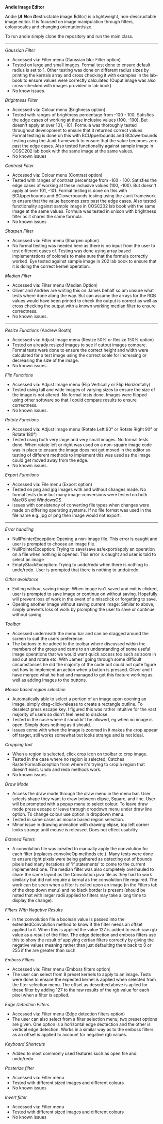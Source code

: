 **Andie Image Editor**



Andie (***A*** ***N***on ***D***estructable ***I***mage ***E***ditor) is a lightweight, non-descructable image editor. It is focused on image manipulation through filters, colourscales and changing orientation/size.

To run andie simply clone the repository and run the main class. 

---

*Gaussian Filter* 
- Accessed via: Filter menu (Gaussian blur Filter option)
- Tested on large and small images. Formal test done to ensure default radius is set to 1. Other testing was done on different radius sizes by printing the kernals array and cross checking it with examples in the lab-book to ensure values were correctly calculated (Ouput image was also cross-checked with images provided in lab book).
- No know issues.

*Brightness Filter* 
- Accessed via: Colour menu (Brighness option)
- Tested with ranges of brightness percentage from -100 - 100. Satisfies the edge cases of working at these inclusive values (100, -100). But doesn't apply at over 101, -101. Formula was thoroughly tested throughout development to ensure that it returned correct values. Formal testing is done on this with BCUpperbounds and BClowerbounds testing using the Junit framework to ensure that the value becomes zero past the edge cases. Also tested functionality against sample image in COSC202 lab book with the same image at the same values.
- No known  issues

*Contrast Filter* 
- Accessed via: Colour menu (Contrast option)
- Tested with ranges of contrast percentage from -100 - 100. Satisfies the edge cases of working at these inclusive values (100, -100). But doesn't apply at over 101, -101. Formal testing is done on this with BCUpperbounds and BClowerbounds testing using the Junit framework to ensure that the value becomes zero past the edge cases. Also tested functionality against sample image in COSC202 lab book with the same image at the same values. Formula was tested in unison with brightness filter as it shares the same formula.
- No known  issues

*Sharpen Filter* 
- Accessed via: Filter menu (Sharpen option)
- No formal testing was needed here as there is no input from the user to test different cases of. Testing was done using array based implementations of colonels to make sure that the formula correctly worked. Eye tested against sample image in 202 lab book to ensure that it is doing the correct kernel operation.

*Median Filter* 
- Accessed via: Filter menu (Median Option)
- Oliver and Andrew are writing this on James behalf so am unsure what tests where done along the way. But can assume the arrays for the RGB values would have been printed to check the output is correct as well as cross checking the output with a known working median filter to ensure correctness.
- No known issues.

---

*Resize Functions* (Andrew Booth)
- Accessed via: Adjust Image menu (Resize 50% or Resize 150% option)
- Tested on already resized images to see if output images compare. Formal tests were done to ensure the correct height and width were calculated for a test image using the correct scale for increasing or decreasing the size of the image.
- No known issues.

*Flip Functions* 
- Accessed via: Adjust Image menu (Flip Vertically or Flip Horizontally)
- Tested using tall and wide images of varying sizes to ensure the size of the image is not altered. No formal tests done. Images were flipped using other software so that I could compare results to ensure correctness.
- No known issues.

*Rotate Functions* 
- Accessed via: Adjust Image menu (Rotate Left 90° or Rotate Right 90° or Rotate 180°)
- Tested using both very large and very small images. No formal tests done. When rotate left or right was used on a non-square image code was in place to ensure the image does not get moved in the editor so testing of different methods to implement this was used as the image could get moved away from the edge.
- No known issues.

*Export Functions* 
- Accessed via: File menu (Export option)
- Tested on png and jpg images with and without changes made. No formal tests done but many image conversions were tested on both MacOS and WindowsOS.
- Issues with consistency of converting file types when changes were made on differing operating systems. If no file format was used in the file name e.g. jpg or png then image would not export.

---

*Error handling* 
- NullPointerException: Opening a non-image file. This error is caught and user is prompted to choose an image file.
- NullPointerException: Trying to save/save as/export/apply an operation on a file when nothing is opened. This error is caught and user is told to select an image
- EmptyStackException: Trying to undo/redo when there is nothing to undo/redo. User is prompted that there is nothing to undo/redo.

*Other avoidance* 
- Exiting without saving image: When image isn't saved and exit is clicked, user is prompted to save image or continue on without saving. Hopefully will prevent loss of work in the event of a missclick or forgetting to save.
- Opening another image without saving current image: Similar to above, simply prevents loss of work by prompting the user to save or continue without saving.

*Toolbar* 
- Accessed underneath the menu bar and can be dragged around the screen to suit the users preference.
- The buttons to be added to the toolbar where discussed within the members of the group and came to an understanding of some useful image operations that we would want quick access too such as zoom in and out and rotate etc. With James' going through some difficult circumstances he did the majority of the code but could not quite figure out how to implement an action when a button is pressed. Oliver and I have merged what he had and managed to get this feature working as well as adding Images to the buttons.


*Mouse based region selection* 
- Automatically able to select a portion of an image upon opening an image, simply drag-click-release to create a rectangle outline. To deselect press escape key. I figured this was rather intuitive for the vast majority of users so didn't feel need to disclose. 
- Tested in the case where it shouldn't be allowed, eg when no image is open. Simply does nothing as it should.
- Issues come with when the image is zoomed in it makes the crop appear off target, still works somewhat but looks strange and is not ideal.

*Cropping tool* 
- When a region is selected, click crop icon on toolbar to crop image.
- Tested in the case where no region is selected, Catches RasterFormatException from where it's trying to crop a region that doesn't exist. Undo and redo methods work.
- No known issues


*Draw Mode* 
- Access the draw mode through the draw menu in the menu bar. User selects shape they want to draw between elipse, Square, and line. User will be prompted with a popup menu to select colour. To leave draw mode press escape or leave through dropdown menu under draw line option. To change colour use option in dropdown menu.
- Tested in same cases as mouse based region selection.
- Minor issue in drawing animation with drawing elipse, top left corner looks strange until mouse is released. Does not effect  usability


*Extened Filters* 
- A convolution file was created to manually apply the convolution for each filter (replaces convolveOp methods etc.). Many tests were done to ensure right pixels were being gathered as detecting out of bounds pixels had many iterations of 'if statements' to come to the current implemented one. The median filter was also completely overhauled to share the same layout as the Convolution.java file as they had to work similarly but did not require a kernal as the convolution file required. The work can be seen when a filter is called upon an image (in the Filters tab of the drop down menu) and no black border is present (should be noted that with larger radii applied to filters may take a long time to display the change).

*Filters With Negative Results* 
- In the convolution file a boolean value is passed into the extendedConvolution method to know if the filter needs an offset applied to it. When this is applied the value 127 is added to each raw rgb value as a result of the filter. The edge detection and emboss filters use this to show the result of applying certian filters correctly by giving the negative values meaning rather than just defaulting them back to 0 or 255 if the are greater than such.

*Emboss Filters* 
- Accessed via:  Filter menu (Emboss filters option)
- The user can select from 8 preset kernels to apply to an image. Tests were done to ensure the expected kernel is applied when selected from the flter selection menu. The offset as described above is aplied for these filter by adding 127 to the raw results of the rgb value for each pixel when a filter is applied.

*Edge Detection Filters* 
- Accessed via: Filter menu (Edge detection filters option)
- The user can also select from a filter selection menu, two preset options are given. One option is a horizontal edge dectection and the other is vertical edge detection. Works in a similar way as to the emboss filters as an offset is applied to account for negative rgb values.

*Keyboard Shortcuts* 
- Added to most commonly used features such as open file and undo/redo

*Posterize filter* 
- Accessed via: Filter menu
- Tested with different sized images and different colours
- No known issues

*Invert filter*
- Accessed via: Filter menu
- Tested with different sized images and different colours
- No known issues



